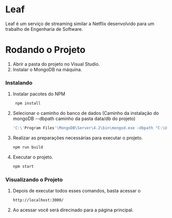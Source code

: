 # Leaf
Leaf é um serviço de streaming similar a Netflix desenvolvido para um trabalho de Engenharia de Software. 

# Rodando o Projeto

1. Abrir a pasta do projeto no Visual Studio.
2. Instalar o MongoDB na máquina.

### Instalando 

1. Instalar pacotes do NPM
   ```sh 
    npm install
   ```
      
2. Selecionar o caminho do banco de dados (Caminho da instalação do mongoDB --dbpath caminho da pasta data/db do projeto)
    ```sh 
    'C:\'Program Files'\MongoDB\Server\4.2\bin\mongod.exe –dbpath "C:\Users\Lucas\Desktop\Leaf\Leaf_c\data\db'
    ```

3. Realizar as preparações necessárias para executar o projeto.
    ```sh 
    npm run build 
    ```

4. Executar o projeto. 
    ```sh
    npm start
    ```

### Visualizando o Projeto
1. Depois de executar todos esses comandos, basta acessar o
   ```sh
   http://localhost:3000/
   ```
5. Ao acessar você será direcinado para a página principal.
